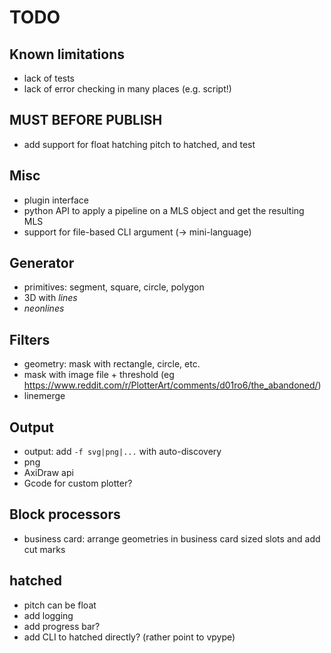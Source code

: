 # TODO

## Known limitations

- lack of tests
- lack of error checking in many places (e.g. script!)

## MUST BEFORE PUBLISH

- add support for float hatching pitch to hatched, and test


## Misc

- plugin interface
- python API to apply a pipeline on a MLS object and get the resulting MLS
- support for file-based CLI argument (-> mini-language)

## Generator

- primitives: segment, square, circle, polygon
- 3D with _lines_
- _neonlines_

## Filters

- geometry: mask with rectangle, circle, etc.
- mask with image file + threshold (eg https://www.reddit.com/r/PlotterArt/comments/d01ro6/the_abandoned/)
- linemerge

## Output

- output: add `-f svg|png|...` with auto-discovery
- png
- AxiDraw api
- Gcode for custom plotter?

## Block processors

- business card: arrange geometries in business card sized slots and add cut marks

 ## hatched
 
 - pitch can be float
 - add logging
 - add progress bar?
 - add CLI to hatched directly? (rather point to vpype)